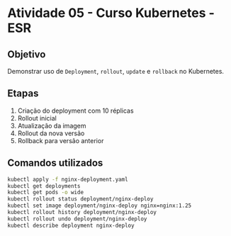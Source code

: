 # Atividade 05 - Curso Kubernetes - ESR

## Objetivo

Demonstrar uso de `Deployment`, `rollout`, `update` e `rollback` no Kubernetes.

## Etapas

1. Criação do deployment com 10 réplicas
2. Rollout inicial
3. Atualização da imagem
4. Rollout da nova versão
5. Rollback para versão anterior

## Comandos utilizados

```bash
kubectl apply -f nginx-deployment.yaml
kubectl get deployments
kubectl get pods -o wide
kubectl rollout status deployment/nginx-deploy
kubectl set image deployment/nginx-deploy nginx=nginx:1.25
kubectl rollout history deployment/nginx-deploy
kubectl rollout undo deployment/nginx-deploy
kubectl describe deployment nginx-deploy
